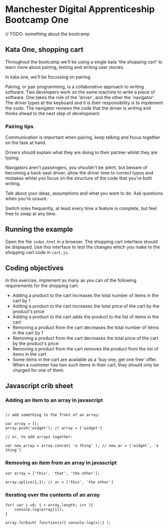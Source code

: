 # Manchester Digital Apprenticeship Bootcamp One

// TODO: something about the bootcamp

## Kata One, shopping cart 

Throughout the bootcamp we'll be using a single kata 'the shopping cart' to learn more about pairing, testing and writing user stories. 
 
In kata one, we'll be focussing on pairing.

Pairing, or pair programming, is a collaborative approach to writing software. Two developers work on the same machine 
to write a piece of software. One takes the role of the 'driver', and the other the 'navigator'. The driver types at the 
keyboard and it is their responsibility is to implement the code. The navigator reviews the code that the driver is 
writing and thinks ahead to the next step of development.


### Pairing tips

Communication is important when pairing, keep talking and focus together on the task at hand. 

Drivers should explain what they are doing to their partner whilst they are typing. 

Navigators aren't passengers, you shouldn't be silent, but beware of becoming a back-seat driver; allow the driver time to correct typos and 
mistakes whilst you focus on the structure of the code that you're both writing. 

Talk about your ideas, assumptions and what you want to do. Ask questions when you're unsure.
  
Switch roles frequently, at least every time a feature is complete, but feel free to swap at any time.

## Running the example

Open the file `index.html` in a browser. The shopping cart interface should be displayed. Use this interface to test 
the changes which you make to the shopping cart code in `cart.js`.

## Coding objectives

In this exercise, implement as many as you can of the following requirements for the shopping cart:

 * Adding a product to the cart increases the total number of items in the cart by 1
 * Adding a product to the cart increases the total price of the cart by the product's price
 * Adding a product to the cart adds the product to the list of items in the cart
 * Removing a product from the cart decreases the total number of items in the cart by 1
 * Removing a product from the cart decreases the total price of the cart by the product's price
 * Removing a product from the cart removes the product from the list of items in the cart
 * Some items in the cart are available as a 'buy one, get one free' offer. When a customer has two such items in their cart, 
   they should only be charged for one of them.

## Javascript crib sheet

### Adding an item to an array in javascript

```

// add something to the front of an array:

var array = [];
array.push('widget'); // array = ['widget']

// or, to add arrays together:

var new_array = array.concat( 'a thing' ); // new_ar = ['widget', 'a thing']
```

### Removing an item from an array in javascript

```
var array = ['this', 'that', 'the other'];

array.splice(1,1); // ar = ['this', 'the other']
```

### Iterating over the contents of an array

```
for( var i =0; i < array.length; i++ ){
	console.log(array[i]);
}
```

```
array.forEach( function(x){ console.log(x);} );
```
